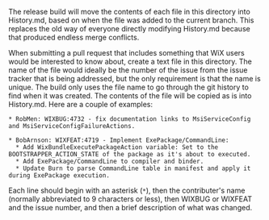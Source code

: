 The release build will move the contents of each file in this directory into History.md, based on when the file was added to the current branch.
This replaces the old way of everyone directly modifying History.md because that produced endless merge conflicts.

When submitting a pull request that includes something that WiX users would be interested to know about, create a text file in this directory.
The name of the file would ideally be the number of the issue from the issue tracker that is being addressed, but the only requirement is that the name is unique.
The build only uses the file name to go through the git history to find when it was created.
The contents of the file will be copied as is into History.md.
Here are a couple of examples:

    * RobMen: WIXBUG:4732 - fix documentation links to MsiServiceConfig and MsiServiceConfigFailureActions.

    * BobArnson: WIXFEAT:4719 - Implement ExePackage/CommandLine:
      * Add WixBundleExecutePackageAction variable: Set to the BOOTSTRAPPER_ACTION_STATE of the package as it's about to executed.
      * Add ExePackage/CommandLine to compiler and binder.
      * Update Burn to parse CommandLine table in manifest and apply it during ExePackage execution.

Each line should begin with an asterisk (`*`), then the contributer's name (normally abbreviated to 9 characters or less), then WIXBUG or WIXFEAT and the issue number, and then a brief description of what was changed.